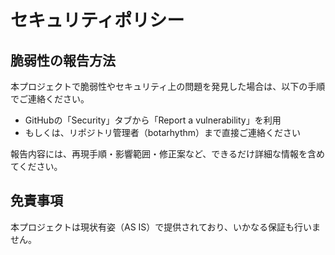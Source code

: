 # セキュリティポリシー

## 脆弱性の報告方法

本プロジェクトで脆弱性やセキュリティ上の問題を発見した場合は、以下の手順でご連絡ください。

- GitHubの「Security」タブから「Report a vulnerability」を利用
- もしくは、リポジトリ管理者（botarhythm）まで直接ご連絡ください

報告内容には、再現手順・影響範囲・修正案など、できるだけ詳細な情報を含めてください。

## 免責事項

本プロジェクトは現状有姿（AS IS）で提供されており、いかなる保証も行いません。 